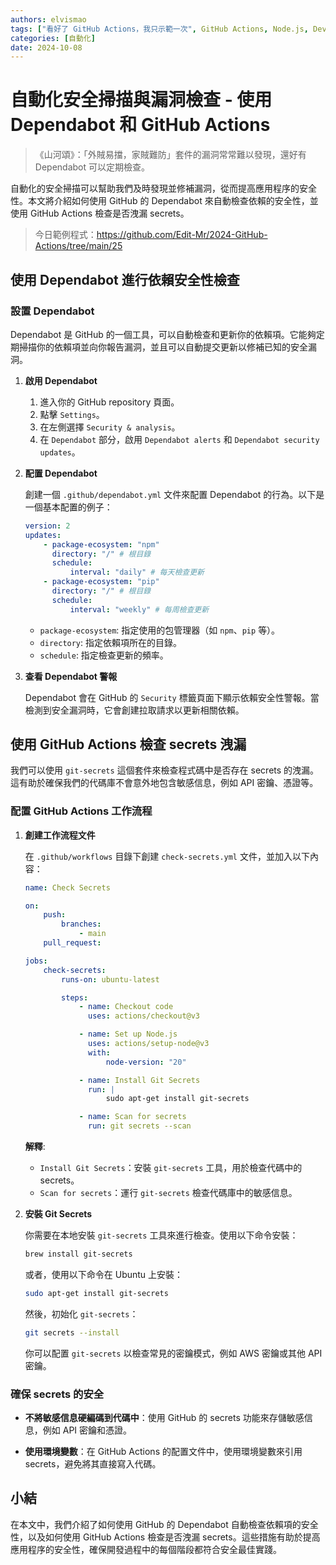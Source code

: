 ```yaml
---
authors: elvismao
tags: ["看好了 GitHub Actions，我只示範一次", GitHub Actions, Node.js, DevOps]
categories: [自動化]
date: 2024-10-08
---
```


# 自動化安全掃描與漏洞檢查 - 使用 Dependabot 和 GitHub Actions

> 《山河頌》：「外賊易擋，家賊難防」套件的漏洞常常難以發現，還好有 Dependabot 可以定期檢查。

自動化的安全掃描可以幫助我們及時發現並修補漏洞，從而提高應用程序的安全性。本文將介紹如何使用 GitHub 的 Dependabot 來自動檢查依賴的安全性，並使用 GitHub Actions 檢查是否洩漏 secrets。

> 今日範例程式：<https://github.com/Edit-Mr/2024-GitHub-Actions/tree/main/25>

## 使用 Dependabot 進行依賴安全性檢查

### 設置 Dependabot

Dependabot 是 GitHub 的一個工具，可以自動檢查和更新你的依賴項。它能夠定期掃描你的依賴項並向你報告漏洞，並且可以自動提交更新以修補已知的安全漏洞。

1. **啟用 Dependabot**

    1. 進入你的 GitHub repository 頁面。
    2. 點擊 `Settings`。
    3. 在左側選擇 `Security & analysis`。
    4. 在 `Dependabot` 部分，啟用 `Dependabot alerts` 和 `Dependabot security updates`。

2. **配置 Dependabot**

    創建一個 `.github/dependabot.yml` 文件來配置 Dependabot 的行為。以下是一個基本配置的例子：

    ```yaml
    version: 2
    updates:
        - package-ecosystem: "npm"
          directory: "/" # 根目錄
          schedule:
              interval: "daily" # 每天檢查更新
        - package-ecosystem: "pip"
          directory: "/" # 根目錄
          schedule:
              interval: "weekly" # 每周檢查更新
    ```

    - `package-ecosystem`: 指定使用的包管理器（如 `npm`、`pip` 等）。
    - `directory`: 指定依賴項所在的目錄。
    - `schedule`: 指定檢查更新的頻率。

3. **查看 Dependabot 警報**

    Dependabot 會在 GitHub 的 `Security` 標籤頁面下顯示依賴安全性警報。當檢測到安全漏洞時，它會創建拉取請求以更新相關依賴。

## 使用 GitHub Actions 檢查 secrets 洩漏

我們可以使用 `git-secrets` 這個套件來檢查程式碼中是否存在 secrets 的洩漏。這有助於確保我們的代碼庫不會意外地包含敏感信息，例如 API 密鑰、憑證等。

### 配置 GitHub Actions 工作流程

1. **創建工作流程文件**

    在 `.github/workflows` 目錄下創建 `check-secrets.yml` 文件，並加入以下內容：

    ```yaml
    name: Check Secrets

    on:
        push:
            branches:
                - main
        pull_request:

    jobs:
        check-secrets:
            runs-on: ubuntu-latest

            steps:
                - name: Checkout code
                  uses: actions/checkout@v3

                - name: Set up Node.js
                  uses: actions/setup-node@v3
                  with:
                      node-version: "20"

                - name: Install Git Secrets
                  run: |
                      sudo apt-get install git-secrets

                - name: Scan for secrets
                  run: git secrets --scan
    ```

    **解釋**:

    - `Install Git Secrets`：安裝 `git-secrets` 工具，用於檢查代碼中的 secrets。
    - `Scan for secrets`：運行 `git-secrets` 檢查代碼庫中的敏感信息。

2. **安裝 Git Secrets**

    你需要在本地安裝 `git-secrets` 工具來進行檢查。使用以下命令安裝：

    ```bash
    brew install git-secrets
    ```

    或者，使用以下命令在 Ubuntu 上安裝：

    ```bash
    sudo apt-get install git-secrets
    ```

    然後，初始化 `git-secrets`：

    ```bash
    git secrets --install
    ```

    你可以配置 `git-secrets` 以檢查常見的密鑰模式，例如 AWS 密鑰或其他 API 密鑰。

### 確保 secrets 的安全

- **不將敏感信息硬編碼到代碼中**：使用 GitHub 的 secrets 功能來存儲敏感信息，例如 API 密鑰和憑證。

- **使用環境變數**：在 GitHub Actions 的配置文件中，使用環境變數來引用 secrets，避免將其直接寫入代碼。

## 小結

在本文中，我們介紹了如何使用 GitHub 的 Dependabot 自動檢查依賴項的安全性，以及如何使用 GitHub Actions 檢查是否洩漏 secrets。這些措施有助於提高應用程序的安全性，確保開發過程中的每個階段都符合安全最佳實踐。

